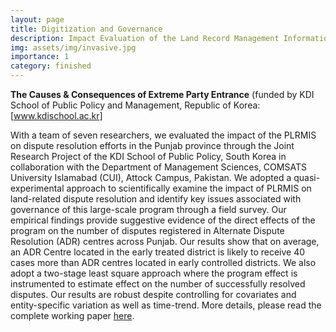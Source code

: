 ```yaml
---
layout: page
title: Digitization and Governance 
description: Impact Evaluation of the Land Record Management Information System in the Punjab Province, Pakistan
img: assets/img/invasive.jpg
importance: 1
category: finished
---
```

**The Causes & Consequences of Extreme Party Entrance** (funded by KDI School of Public Policy and Management, Republic of Korea: [www.kdischool.ac.kr]

With a team of seven researchers, we evaluated the impact of the PLRMIS on dispute resolution efforts in the Punjab province through the Joint Research Project of the KDI School of Public Policy, South Korea in collaboration with the Department of Management Sciences, COMSATS University Islamabad (CUI), Attock Campus, Pakistan. We adopted a quasi-experimental approach to scientifically examine the impact of PLRMIS on land-related dispute resolution and identify key issues associated with governance of this large-scale program through a field survey. Our empirical findings provide suggestive evidence of the direct effects of the program on the number of disputes registered in Alternate Dispute Resolution (ADR) centres across Punjab. Our results show that on average, an ADR Centre located in the early treated district is likely to receive 40 cases more than ADR centres located in early controlled districts. We also adopt a two-stage least square approach where the program effect is instrumented to estimate effect on the number of successfully resolved disputes. Our results are robust despite controlling for covariates and entity-specific variation as well as time-trend. More details, please read the complete working paper [here](https://papers.ssrn.com/sol3/papers.cfm?abstract_id=4074267).
